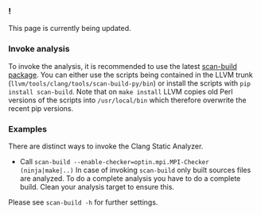 ### !
This page is currently being updated.


### Invoke analysis
To invoke the analysis, it is recommended to use the latest [scan-build
package](https://github.com/rizsotto/scan-build).  You can either use the
scripts being contained in the LLVM trunk
(`llvm/tools/clang/tools/scan-build-py/bin`) or install the scripts with 
`pip install scan-build`. Note that on `make install` LLVM copies old
Perl versions of the scripts into `/usr/local/bin` which therefore 
overwrite the recent pip versions.

### Examples

There are distinct ways to invoke the Clang Static Analyzer.
- Call `scan-build --enable-checker=optin.mpi.MPI-Checker (ninja|make|..)`
  In case of invoking `scan-build` only built sources files are
  analyzed. To do a complete analysis you have to do a complete build. Clean
  your analysis target to ensure this.

Please see `scan-build -h` for further settings.



<!-- #### CMake -->
<!-- Inspect one of the `CMakeLists.txt` files to see how it is set up for MPI and -->
<!-- static analysis.  To invoke the MPI-Checker add [this] -->
<!-- (https://github.com/0ax1/MPI-Checker/blob/master/examples/analyze.sh) to your -->
<!-- `.zshrc`. Then run `checkMPI` in the projects `CMakeLists.txt` path. -->

<!-- #### Make -->
<!-- If you use Make you can do ```scan-build --use-analyzer `which clang` -->
<!-- -enable-checker mpi.MPI-Checker -V make debug ANALYZE=1```. -->
